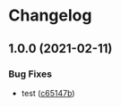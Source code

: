 # Changelog

## 1.0.0 (2021-02-11)


### Bug Fixes

* test ([c65147b](https://www.github.com/the-sz/TrackViewer/commit/c65147b320d003ffb7aaac30323d7677b8348ce0))
